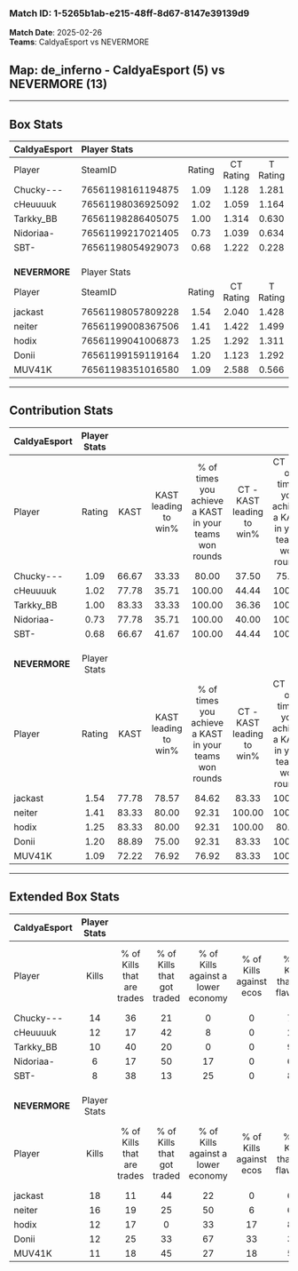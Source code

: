 ### Match ID: 1-5265b1ab-e215-48ff-8d67-8147e39139d9  
**Match Date**: 2025-02-26  
**Teams**: CaldyaEsport vs NEVERMORE  

## **Map**: de_inferno - CaldyaEsport (5) vs NEVERMORE (13)  
---  

## Box Stats  

| **CaldyaEsport** | Player Stats      |        |           |          |       |       |       |         |        |      |     |
| :- | :- | :-: | :-: | :-: | :-: | :-: | :-: | :-: | :-: | :-: | :-: |
| Player           | SteamID           | Rating | CT Rating | T Rating | KAST  |  ADR  | Kills | Assists | Deaths | K/D  | HS% |
| Chucky---        | 76561198161194875 |  1.09  |   1.128   |  1.281   | 66.67 | 65.1  |  14   |    3    |   12   | 1.17 | 50  |
| cHeuuuuk         | 76561198036925092 |  1.02  |   1.059   |  1.164   | 77.78 | 83.7  |  12   |    4    |   16   | 0.75 | 75  |
| Tarkky_BB        | 76561198286405075 |  1.00  |   1.314   |  0.630   | 83.33 | 58.2  |  10   |    3    |   12   | 0.83 | 40  |
| Nidoriaa-        | 76561199217021405 |  0.73  |   1.039   |  0.634   | 77.78 | 62.7  |   6   |    4    |   14   | 0.43 | 33  |
| SBT-             | 76561198054929073 |  0.68  |   1.222   |  0.228   | 66.67 | 52.4  |   8   |    5    |   15   | 0.53 | 25  |
|                  |                   |        |           |          |       |       |       |         |        |      |     |
|                  |                   |        |           |          |       |       |       |         |        |      |     |
|                  |                   |        |           |          |       |       |       |         |        |      |     |
| **NEVERMORE**    | Player Stats      |        |           |          |       |       |       |         |        |      |     |
| Player           | SteamID           | Rating | CT Rating | T Rating | KAST  |  ADR  | Kills | Assists | Deaths | K/D  | HS% |
| jackast          | 76561198057809228 |  1.54  |   2.040   |  1.428   | 77.78 | 116.8 |  18   |    5    |   12   | 1.50 | 55  |
| neiter           | 76561199008367506 |  1.41  |   1.422   |  1.499   | 83.33 | 81.5  |  16   |    2    |   10   | 1.60 | 62  |
| hodix            | 76561199041006873 |  1.25  |   1.292   |  1.311   | 83.33 | 69.3  |  12   |    8    |   9    | 1.33 | 58  |
| Donii            | 76561199159119164 |  1.20  |   1.123   |  1.292   | 88.89 | 50.5  |  12   |    4    |   9    | 1.33 | 50  |
| MUV41K           | 76561198351016580 |  1.09  |   2.588   |  0.566   | 72.22 | 79.2  |  11   |    3    |   10   | 1.10 | 72  |
---  

## Contribution Stats  

| **CaldyaEsport** | Player Stats |       |                      |                                                        |                           |                                                             |                          |                                                            |
| :- | :-: | :-: | :-: | :-: | :-: | :-: | :-: | :-: |
| Player           |    Rating    | KAST  | KAST leading to win% | % of times you achieve a KAST in your teams won rounds | CT - KAST leading to win% | CT - % of times you achieve a KAST in your teams won rounds | T - KAST leading to win% | T - % of times you achieve a KAST in your teams won rounds |
| Chucky---        |     1.09     | 66.67 |        33.33         |                         80.00                          |           37.50           |                            75.00                            |          25.00           |                           100.00                           |
| cHeuuuuk         |     1.02     | 77.78 |        35.71         |                         100.00                         |           44.44           |                           100.00                            |          20.00           |                           100.00                           |
| Tarkky_BB        |     1.00     | 83.33 |        33.33         |                         100.00                         |           36.36           |                           100.00                            |          25.00           |                           100.00                           |
| Nidoriaa-        |     0.73     | 77.78 |        35.71         |                         100.00                         |           40.00           |                           100.00                            |          25.00           |                           100.00                           |
| SBT-             |     0.68     | 66.67 |        41.67         |                         100.00                         |           44.44           |                           100.00                            |          33.33           |                           100.00                           |
|                  |              |       |                      |                                                        |                           |                                                             |                          |                                                            |
|                  |              |       |                      |                                                        |                           |                                                             |                          |                                                            |
|                  |              |       |                      |                                                        |                           |                                                             |                          |                                                            |
| **NEVERMORE**    | Player Stats |       |                      |                                                        |                           |                                                             |                          |                                                            |
| Player           |    Rating    | KAST  | KAST leading to win% | % of times you achieve a KAST in your teams won rounds | CT - KAST leading to win% | CT - % of times you achieve a KAST in your teams won rounds | T - KAST leading to win% | T - % of times you achieve a KAST in your teams won rounds |
| jackast          |     1.54     | 77.78 |        78.57         |                         84.62                          |           83.33           |                           100.00                            |          75.00           |                           75.00                            |
| neiter           |     1.41     | 83.33 |        80.00         |                         92.31                          |          100.00           |                           100.00                            |          70.00           |                           87.50                            |
| hodix            |     1.25     | 83.33 |        80.00         |                         92.31                          |          100.00           |                            80.00                            |          72.73           |                           100.00                           |
| Donii            |     1.20     | 88.89 |        75.00         |                         92.31                          |           83.33           |                           100.00                            |          70.00           |                           87.50                            |
| MUV41K           |     1.09     | 72.22 |        76.92         |                         76.92                          |           83.33           |                           100.00                            |          71.43           |                           62.50                            |
---  

## Extended Box Stats  

| **CaldyaEsport** | Player Stats |                            |                            |                                    |                         |                              |                                 |        |                             |                                     |                          |                               |                            |
| :- | :-: | :-: | :-: | :-: | :-: | :-: | :-: | :-: | :-: | :-: | :-: | :-: | :-: |
| Player           |    Kills     | % of Kills that are trades | % of Kills that got traded | % of Kills against a lower economy | % of Kills against ecos | % of Kills that are flawless | % of Kills that are close duels | Deaths | % of Deaths that get traded | % of Deaths against a lower economy | % of Deaths against ecos | % of Deaths that are flawless | % of Deaths that are close |
| Chucky---        |      14      |             36             |             21             |                 0                  |            0            |              71              |                7                |   12   |             25              |                  8                  |            0             |              50               |             0              |
| cHeuuuuk         |      12      |             17             |             42             |                 8                  |            0            |              25              |               17                |   16   |             13              |                  6                  |            0             |              69               |             13             |
| Tarkky_BB        |      10      |             40             |             20             |                 0                  |            0            |              90              |                0                |   12   |             25              |                  8                  |            0             |              67               |             8              |
| Nidoriaa-        |      6       |             17             |             50             |                 17                 |            0            |              67              |                0                |   14   |             43              |                  7                  |            0             |              50               |             29             |
| SBT-             |      8       |             38             |             13             |                 25                 |            0            |              88              |                0                |   15   |             47              |                  7                  |            0             |              73               |             7              |
|                  |              |                            |                            |                                    |                         |                              |                                 |        |                             |                                     |                          |                               |                            |
|                  |              |                            |                            |                                    |                         |                              |                                 |        |                             |                                     |                          |                               |                            |
|                  |              |                            |                            |                                    |                         |                              |                                 |        |                             |                                     |                          |                               |                            |
| **NEVERMORE**    | Player Stats |                            |                            |                                    |                         |                              |                                 |        |                             |                                     |                          |                               |                            |
| Player           |    Kills     | % of Kills that are trades | % of Kills that got traded | % of Kills against a lower economy | % of Kills against ecos | % of Kills that are flawless | % of Kills that are close duels | Deaths | % of Deaths that get traded | % of Deaths against a lower economy | % of Deaths against ecos | % of Deaths that are flawless | % of Deaths that are close |
| jackast          |      18      |             11             |             44             |                 22                 |            0            |              67              |               11                |   12   |             25              |                 42                  |            17            |              58               |             17             |
| neiter           |      16      |             19             |             25             |                 50                 |            6            |              69              |                6                |   10   |             30              |                 40                  |            10            |              110              |             0              |
| hodix            |      12      |             17             |             0              |                 33                 |           17            |              83              |                0                |   9    |             22              |                 22                  |            11            |              56               |             11             |
| Donii            |      12      |             25             |             33             |                 67                 |           33            |              33              |               33                |   9    |             11              |                 44                  |            22            |              67               |             0              |
| MUV41K           |      11      |             18             |             45             |                 27                 |           18            |              55              |                9                |   10   |             50              |                 30                  |            10            |              50               |             0              |
